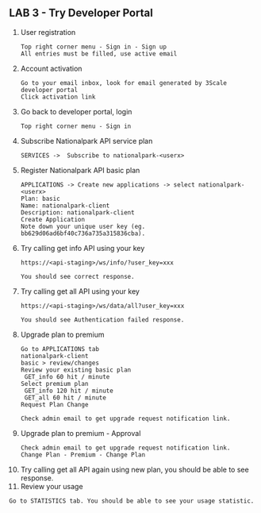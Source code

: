 
## LAB 3 - Try Developer Portal

1. User registration
   ```
   Top right corner menu - Sign in - Sign up
   All entries must be filled, use active email
   ```
2. Account activation
   ```
   Go to your email inbox, look for email generated by 3Scale developer portal
   Click activation link
   ```
3. Go back to developer portal, login
   ```
   Top right corner menu - Sign in
   ```
4. Subscribe Nationalpark API service plan
   ```
   SERVICES -> 	Subscribe to nationalpark-<userx>
   ```
4. Register Nationalpark API basic plan
   ```
   APPLICATIONS -> Create new applications -> select nationalpark-<userx>
   Plan: basic
   Name: nationalpark-client
   Description: nationalpark-client
   Create Application
   Note down your unique user key (eg. bb629d06ad6bf40c736a735a315836cba).
   ```
5. Try calling get info API using your key
   ```
   https://<api-staging>/ws/info/?user_key=xxx
   
   You should see correct response.
   ```
7. Try calling get all API using your key
   ```
   https://<api-staging>/ws/data/all?user_key=xxx

   You should see Authentication failed response.
   ```
8. Upgrade plan to premium
   ```
   Go to APPLICATIONS tab
   nationalpark-client
   basic > review/changes
   Review your existing basic plan
    GET_info 60 hit / minute
   Select premium plan
    GET_info 120 hit / minute
    GET_all 60 hit / minute
   Request Plan Change
   
   Check admin email to get upgrade request notification link.
   ```
9. Upgrade plan to premium - Approval
   ```
   Check admin email to get upgrade request notification link.
   Change Plan - Premium - Change Plan
   ```
9. Try calling get all API again using new plan, you should be able to see response.
10. Review your usage
   ```
   Go to STATISTICS tab. You should be able to see your usage statistic.
   ```
